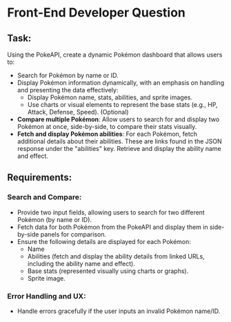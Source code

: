 # Front-End Developer Question 

## Task:
Using the PokeAPI, create a dynamic Pokémon dashboard that allows users to:

- Search for Pokémon by name or ID.
- Display Pokémon information dynamically, with an emphasis on handling and presenting the data effectively:
  - Display Pokémon name, stats, abilities, and sprite images.
  - Use charts or visual elements to represent the base stats (e.g., HP, Attack, Defense, Speed). (Optional)
- **Compare multiple Pokémon**: Allow users to search for and display two Pokémon at once, side-by-side, to compare their stats visually.
- **Fetch and display Pokémon abilities**: For each Pokémon, fetch additional details about their abilities. These are links found in the JSON response under the "abilities" key. Retrieve and display the ability name and effect.

## Requirements:

### Search and Compare:
- Provide two input fields, allowing users to search for two different Pokémon (by name or ID).
- Fetch data for both Pokémon from the PokeAPI and display them in side-by-side panels for comparison.
- Ensure the following details are displayed for each Pokémon:
  - Name
  - Abilities (fetch and display the ability details from linked URLs, including the ability name and effect).
  - Base stats (represented visually using charts or graphs).
  - Sprite image.


### Error Handling and UX:
- Handle errors gracefully if the user inputs an invalid Pokémon name/ID.
